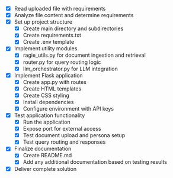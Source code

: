 - [x] Read uploaded file with requirements
- [x] Analyze file content and determine requirements
- [x] Set up project structure
  - [x] Create main directory and subdirectories
  - [x] Create requirements.txt
  - [x] Create .env template
- [x] Implement utility modules
  - [x] ragie_utils.py for document ingestion and retrieval
  - [x] router.py for query routing logic
  - [x] llm_orchestrator.py for LLM integration
- [x] Implement Flask application
  - [x] Create app.py with routes
  - [x] Create HTML templates
  - [x] Create CSS styling
  - [x] Install dependencies
  - [x] Configure environment with API keys
- [x] Test application functionality
  - [x] Run the application
  - [x] Expose port for external access
  - [x] Test document upload and persona setup
  - [x] Test query routing and responses
- [x] Finalize documentation
  - [x] Create README.md
  - [x] Add any additional documentation based on testing results
- [x] Deliver complete solution
